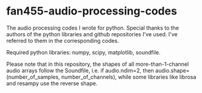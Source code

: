 # fan455-audio-processing-codes
The audio processing codes I wrote for python. Special thanks to the authors of the python libraries and github repositories I've used. I've referred to them in the corresponding codes. 

Required python libraries: numpy, scipy, matplotlib, soundfile.

Please note that in this repository, the shapes of all more-than-1-channel audio arrays follow the Soundfile, i.e. if audio.ndim=2, then audio.shape=(number_of_samples, number_of_channels), while some libraries like librosa and resampy use the reverse shape.
